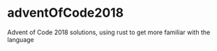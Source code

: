 # adventOfCode2018
Advent of Code 2018 solutions, using rust to get more familiar with the language
